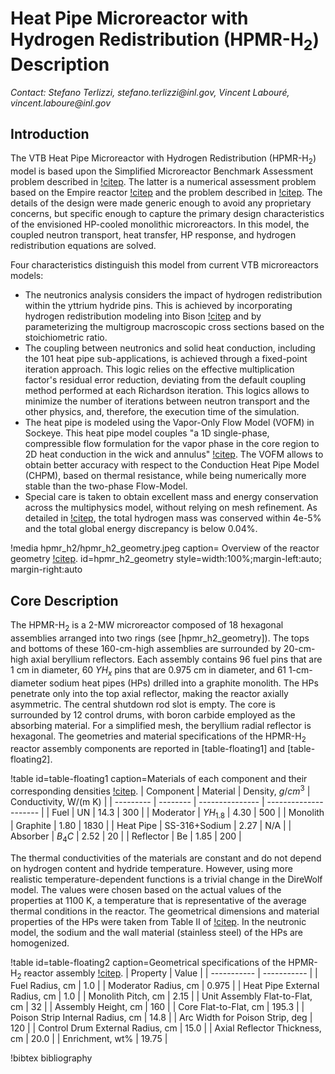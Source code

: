 # Heat Pipe Microreactor with Hydrogen Redistribution (HPMR-H$_2$) Description

*Contact: Stefano Terlizzi, stefano.terlizzi\@inl.gov, Vincent Labour&#233;, vincent.laboure\@inl.gov*

## Introduction

The VTB Heat Pipe Microreactor with Hydrogen Redistribution (HPMR-H$_2$) model is based upon the Simplified Microreactor Benchmark Assessment problem described in [!citep](Terlizzi2023). The latter is a numerical assessment problem based on the  Empire reactor [!citep](Empire) and the problem described in [!citep](ArgonneReport). The details of the design were made generic enough to avoid any proprietary concerns, but specific enough to capture the primary design characteristics of the envisioned HP-cooled monolithic microreactors.  In this model, the coupled neutron transport, heat transfer, HP response, and hydrogen redistribution equations are solved.

Four characteristics distinguish this model from current VTB microreactors models:

- The neutronics analysis considers the impact of hydrogen redistribution within the yttrium hydride pins. This is achieved by incorporating hydrogen redistribution modeling into Bison [!citep](BISON) and by parameterizing the multigroup macroscopic cross sections based on the stoichiometric ratio.
- The coupling between neutronics and solid heat conduction, including the 101 heat pipe sub-applications, is achieved through a fixed-point iteration approach. This logic relies on the effective multiplication factor's residual error reduction, deviating from the default coupling method performed at each Richardson iteration. This logics allows to minimize the number of iterations between neutron transport and the other physics, and, therefore, the execution time of the simulation.
- The heat pipe is modeled using the Vapor-Only Flow Model (VOFM) in Sockeye. This heat pipe model couples "a 1D single-phase, compressible flow formulation for the vapor phase in the core region to 2D heat conduction in the wick and annulus" [!citep](SOCKEYE). The VOFM allows to obtain better accuracy with respect to the Conduction Heat Pipe Model (CHPM), based on thermal resistance, while being numerically more stable than the two-phase Flow-Model.
- Special care is taken to obtain excellent mass and energy conservation across the multiphysics model, without relying on mesh refinement. As detailed in [!citep](Terlizzi2023), the total hydrogen mass was conserved within 4e-5% and the total global energy discrepancy is below 0.04%.

!media hpmr_h2/hpmr_h2_geometry.jpeg
    caption= Overview of the reactor geometry [!citep](Terlizzi2023).
    id=hpmr_h2_geometry
    style=width:100%;margin-left:auto; margin-right:auto

## Core Description

The HPMR-H$_2$ is a 2-MW microreactor composed of 18 hexagonal assemblies arranged into two rings (see [hpmr_h2_geometry]). The tops and bottoms of these 160-cm-high assemblies are surrounded by 20-cm-high axial beryllium reflectors. Each assembly contains 96 fuel pins that are 1 cm in diameter, 60 $YH_x$ pins that are 0.975 cm in diameter, and 61 1-cm-diameter sodium heat pipes (HPs) drilled into a graphite monolith. The HPs penetrate only into the top axial reflector, making the reactor axially asymmetric. The central shutdown rod slot is empty. The core is surrounded by 12 control drums, with boron carbide employed as the absorbing material. For a simplified mesh, the beryllium radial reflector is hexagonal. The geometries and material specifications of the HPMR-H$_2$ reactor assembly components are reported in [table-floating1] and [table-floating2].

!table id=table-floating1 caption=Materials of each component and their corresponding densities [!citep](Terlizzi2023).
| Component | Material | Density, $g/cm^3$ | Conductivity, W/(m K) |
| --------- | -------- | --------------- | --------------------- |
| Fuel      | UN       | 14.3            | 300                   |
| Moderator | $YH_{1.8}$ | 4.30            | 500                   |
| Monolith  | Graphite | 1.80            | 1830                  |
| Heat Pipe | SS-316+Sodium | 2.27       | N/A                   |
| Absorber  | $B_4C$   | 2.52            | 20                    |
| Reflector | Be       | 1.85            | 200                   |

The thermal conductivities of the materials are constant and do not depend on hydrogen content and hydride temperature. However, using more realistic temperature-dependent functions is a trivial change in the DireWolf model. The values were chosen based on the actual values of the properties at 1100 K, a temperature that is representative of the average thermal conditions in the reactor. The geometrical dimensions and material properties of the HPs were taken from Table II of [!citep](matthews2021coupled). In the neutronic model, the sodium and the wall material (stainless steel) of the HPs are homogenized.

!table id=table-floating2 caption=Geometrical specifications of the HPMR-H$_2$ reactor assembly [!citep](Terlizzi2023).
| Property      | Value  |
| ----------- | ----------- |
| Fuel Radius, cm                  | 1.0   |
| Moderator Radius, cm             | 0.975 |
| Heat Pipe External Radius, cm    | 1.0   |
| Monolith Pitch, cm               | 2.15  |
| Unit Assembly Flat-to-Flat, cm   | 32    |
| Assembly Height, cm              | 160   |
| Core Flat-to-Flat, cm            | 195.3 |
| Poison Strip Internal Radius, cm | 14.8  |
| Arc Width for Poison Strip, deg  | 120   |
| Control Drum External Radius, cm | 15.0  |
| Axial Reflector Thickness, cm    | 20.0  |
| Enrichment, wt%                  | 19.75 |


!bibtex bibliography
